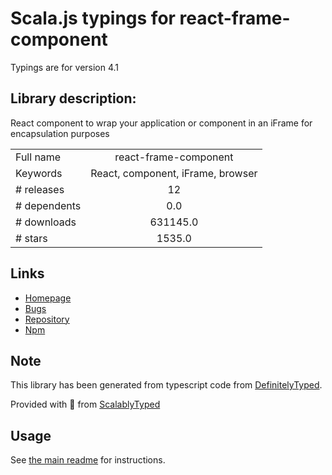 
# Scala.js typings for react-frame-component

Typings are for version 4.1

## Library description:
React component to wrap your application or component in an iFrame for encapsulation purposes

|                    |                 |
| ------------------ | :-------------: |
| Full name          | react-frame-component |
| Keywords           | React, component, iFrame, browser |
| # releases         | 12 |
| # dependents       | 0.0 |
| # downloads        | 631145.0 |
| # stars            | 1535.0 |

## Links
- [Homepage](https://github.com/ryanseddon/react-frame-component)
- [Bugs](https://github.com/ryanseddon/react-frame-component/issues)
- [Repository](https://github.com/ryanseddon/react-frame-component)
- [Npm](https://www.npmjs.com/package/react-frame-component)
    


## Note
This library has been generated from typescript code from [DefinitelyTyped](https://definitelytyped.org).

Provided with :purple_heart: from [ScalablyTyped](https://github.com/oyvindberg/ScalablyTyped)

## Usage
See [the main readme](../../readme.md) for instructions.


